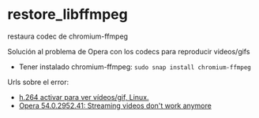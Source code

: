 # restore_libffmpeg
restaura codec de chromium-ffmpeg

Solución al problema de Opera con los codecs para reproducir videos/gifs

- Tener instalado chromium-ffmpeg:
`sudo snap install chromium-ffmpeg`

Urls sobre el error:
- [h.264 activar para ver vídeos/gif, Linux.](https://forums.opera.com/topic/30044/h-264-activar-para-ver-vídeos-gif-linux/2)
- [Opera 54.0.2952.41: Streaming videos don't work anymore](https://forums.opera.com/topic/27375/opera-54-0-2952-41-streaming-videos-don-t-work-anymore/46)